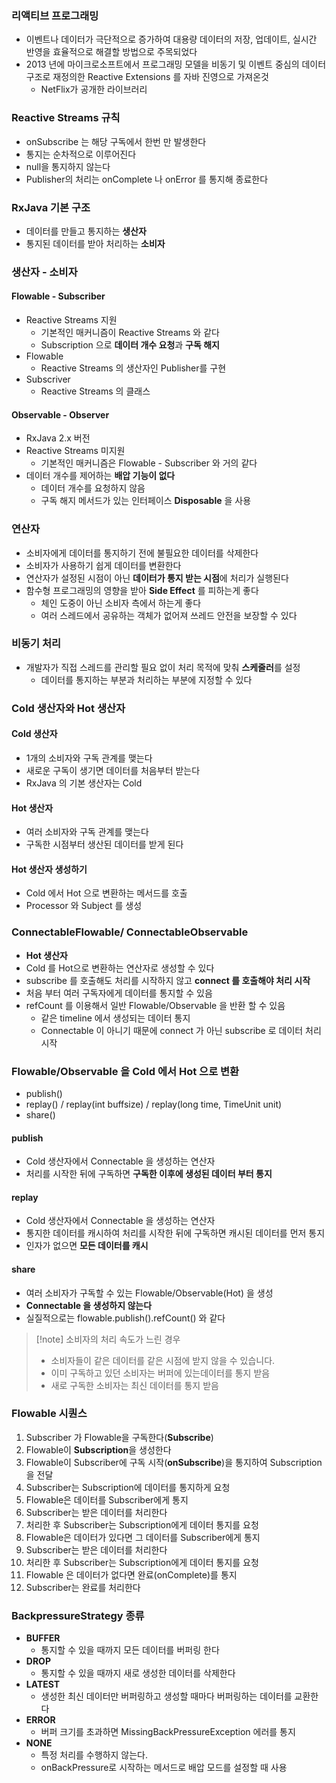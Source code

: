### 리액티브 프로그래밍

- 이벤트나 데이터가 극단적으로 증가하여 대용량 데이터의 저장, 업데이트, 실시간 반영을 효율적으로 해결할 방법으로 주목되었다
- 2013 년에 마이크로소프트에서 프로그래밍 모델을 비동기 및 이벤트 중심의 데이터 구조로 재정의한 Reactive Extensions 를 자바 진영으로 가져온것
  - NetFlix가 공개한 라이브러리

### Reactive Streams 규칙

- onSubscribe 는 해당 구독에서 한번 만 발생한다
- 통지는 순차적으로 이루어진다
- null을 통지하지 않는다
- Publisher의 처리는 onComplete 나 onError 를 통지해 종료한다

### RxJava 기본 구조

- 데이터를 만들고 통지하는 **생산자**
- 통지된 데이터를 받아 처리하는 **소비자**

### 생산자 - 소비자

#### Flowable - Subscriber
- Reactive Streams 지원
  - 기본적인 매커니즘이 Reactive Streams 와 같다
  - Subscription 으로 **데이터 개수 요청**과 **구독 해지**
- Flowable
  - Reactive Streams 의 생산자인 Publisher를 구현
- Subscriver
  - Reactive Streams 의 클래스

#### Observable - Observer
- RxJava 2.x 버전
- Reactive Streams 미지원
  - 기본적인 매커니즘은 Flowable - Subscriber 와 거의 같다
- 데이터 개수를 제어하는 **배압 기능이 없다**
  - 데이터 개수를 요청하지 않음
  - 구독 해지 메서드가 있는 인터페이스 **Disposable** 을 사용

### 연산자

- 소비자에게 데이터를 통지하기 전에 불필요한 데이터를 삭제한다
- 소비자가 사용하기 쉽게 데이터를 변환한다
- 연산자가 설정된 시점이 아닌 **데이터가 통지 받는 시점**에 처리가 실행된다
- 함수형 프로그래밍의 영향을 받아 **Side Effect** 를 피하는게 좋다
  - 체인 도중이 아닌 소비자 측에서 하는게 좋다
  - 여러 스레드에서 공유하는 객체가 없어져 쓰레드 안전을 보장할 수 있다

### 비동기 처리

- 개발자가 직접 스레드를 관리할 필요 없이 처리 목적에 맞춰 **스케줄러**를 설정
  - 데이터를 통지하는 부분과 처리하는 부분에 지정할 수 있다

### Cold 생산자와 Hot 생산자

#### Cold 생산자

- 1개의 소비자와 구독 관계를 맺는다
- 새로운 구독이 생기면 데이터를 처음부터 받는다
- RxJava 의 기본 생산자는 Cold

#### Hot 생산자

- 여러 소비자와 구독 관계를 맺는다
- 구독한 시점부터 생산된 데이터를 받게 된다

#### Hot 생산자 생성하기

- Cold 에서 Hot 으로 변환하는 메서드를 호출
- Processor 와 Subject 를 생성

### ConnectableFlowable/ ConnectableObservable
- **Hot 생산자**
- Cold 를 Hot으로 변환하는 연산자로 생성할 수 있다
- subscribe 를 호출해도 처리를 시작하지 않고 **connect 를 호출해야 처리 시작**
- 처음 부터 여러 구독자에게 데이터를 통지할 수 있음
- refCount 를 이용해서 일반 Flowable/Observable 을 반환 할 수 있음
  - 같은 timeline 에서 생성되는 데이터 통지
  - Connectable 이 아니기 때문에 connect 가 아닌 subscribe 로 데이터 처리 시작

### Flowable/Observable 을 Cold 에서 Hot 으로 변환

- publish()
- replay() / replay(int buffsize) / replay(long time, TimeUnit unit)
- share()

#### publish

- Cold 생산자에서 Connectable 을 생성하는 연산자
- 처리를 시작한 뒤에 구독하면 **구독한 이후에 생성된 데이터 부터 통지**

#### replay

- Cold 생산자에서 Connectable 을 생성하는 연산자
- 통지한 데이터를 캐시하여 처리를 시작한 뒤에 구독하면 캐시된 데이터를 먼저 통지
- 인자가 없으면 **모든 데이터를 캐시**

#### share

- 여러 소비자가 구독할 수 있는 Flowable/Observable(Hot) 을 생성
- **Connectable 을 생성하지 않는다**
- 실질적으로는 flowable.publish().refCount() 와 같다

>[!note] 소비자의 처리 속도가 느린 경우
>- 소비자들이 같은 데이터를 같은 시점에 받지 않을 수 있습니다.
>- 이미 구독하고 있던 소비자는 버퍼에 있는데이터를 통지 받음
>- 새로 구독한 소비자는 최신 데이터를 통지 받음

### Flowable 시퀀스

1. Subscriber 가 Flowable을 구독한다(**Subscribe**)
2. Flowable이 **Subscription**을 생성한다
3. Flowable이 Subscriber에 구독 시작(**onSubscribe**)을 통지하여 Subscription을 전달
4. Subscriber는 Subscription에 데이터를 통지하게 요청
5. Flowable은 데이터를 Subscriber에게 통지
6. Subscriber는 받은 데이터를 처리한다
7. 처리한 후 Subscriber는 Subscription에게 데이터 통지를 요청
8. Flowable은 데이터가 있다면 그 데이터를 Subscriber에게 통지
9. Subscriber는 받은 데이터를 처리한다
10. 처리한 후 Subscriber는 Subscription에게 데이터 통지를 요청
11. Flowable 은 데이터가 없다면 완료(onComplete)를 통지
12. Subscriber는 완료를 처리한다

### BackpressureStrategy 종류

- **BUFFER**
  - 통지할 수 있을 때까지 모든 데이터를 버퍼링 한다
- **DROP**
  - 통지할 수 있을 때까지 새로 생성한 데이터를 삭제한다
- **LATEST**
  - 생성한 최신 데이터만 버퍼링하고 생성할 때마다 버퍼링하는 데이터를 교환한다
- **ERROR**
  - 버퍼 크기를 초과하면 MissingBackPressureException 에러를 통지
- **NONE**
  - 특정 처리를 수행하지 않는다.
  - onBackPressure로 시작하는 메서드로 배압 모드를 설정할 때 사용